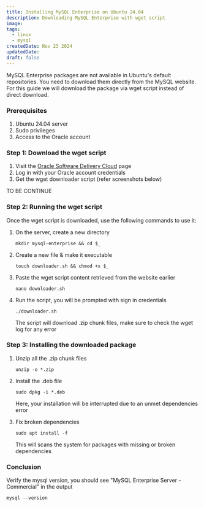 ```yaml
---
title: Installing MySQL Enterprise on Ubuntu 24.04
description: Downloading MySQL Enterprise with wget script
image:
tags:
  - linux
  - mysql
createdDate: Nov 23 2024
updatedDate:
draft: false
---
```


MySQL Enterprise packages are not available in Ubuntu's default repositories. You need to download them directly from the MySQL website. For this guide we will download the package via wget script instead of direct download.

### Prerequisites

1. Ubuntu 24.04 server
2. Sudo privileges
3. Access to the Oracle account

### Step 1: Download the wget script

1. Visit the [Oracle Software Delivery Cloud](https://edelivery.oracle.com/osdc/faces/SoftwareDelivery) page
2. Log in with your Oracle account credentials
3. Get the wget downloader script (refer screenshots below)

TO BE CONTINUE

### Step 2: Running the wget script

Once the wget script is downloaded, use the following commands to use it:

1. On the server, create a new directory

   ```shell
   mkdir mysql-enterprise && cd $_
   ```

2. Create a new file & make it executable

   ```shell
   touch downloader.sh && chmod +x $_
   ```

3. Paste the wget script content retrieved from the website earlier

   ```shell
   nano downloader.sh
   ```

4. Run the script, you will be prompted with sign in credentials

   ```shell
   ./downloader.sh
   ```

   The script will download .zip chunk files, make sure to check the wget log for any error

### Step 3: Installing the downloaded package

1. Unzip all the .zip chunk files

   ```shell
   unzip -o *.zip
   ```

2. Install the .deb file

   ```shell
   sudo dpkg -i *.deb
   ```

   Here, your installation will be interrupted due to an unmet dependencies error

3. Fix broken dependencies

   ```shell
   sudo apt install -f
   ```

   This will scans the system for packages with missing or broken dependencies

### Conclusion

Verify the mysql version, you should see "MySQL Enterprise Server - Commercial" in the output

```shell
mysql --version
```
